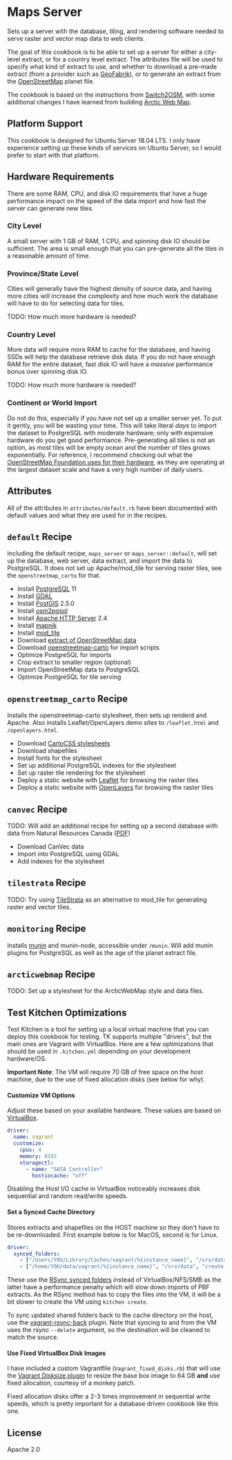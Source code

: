 # Maps Server

Sets up a server with the database, tiling, and rendering software needed to serve raster and vector map data to web clients.

The goal of this cookbook is to be able to set up a server for either a city-level extract, or for a country level extract. The attributes file will be used to specify what kind of extract to use, and whether to download a pre-made extract (from a provider such as [GeoFabrik][]), or to generate an extract from the [OpenStreetMap][] planet file.

The cookbook is based on the instructions from [Switch2OSM][], with some additional changes I have learned from building [Arctic Web Map][].

[Arctic Web Map]: https://webmap.arcticconnect.ca
[OpenStreetMap]: https://wiki.openstreetmap.org/wiki/Main_Page
[Switch2OSM]: https://switch2osm.org

## Platform Support

This cookbook is designed for Ubuntu Server 18.04 LTS. I only have experience setting up these kinds of services on Ubuntu Server, so I would prefer to start with that platform.

## Hardware Requirements

There are some RAM, CPU, and disk IO requirements that have a huge performance impact on the speed of the data import and how fast the server can generate new tiles.

### City Level

A small server with 1 GB of RAM, 1 CPU, and spinning disk IO should be sufficient. The area is small enough that you can pre-generate all the tiles in a reasonable amount of time.

### Province/State Level

Cities will generally have the highest density of source data, and having more cities will increase the complexity and how much work the database will have to do for selecting data for tiles.

TODO: How much more hardware is needed?

### Country Level

More data will require more RAM to cache for the database, and having SSDs will help the database retrieve disk data. If you do not have enough RAM for the entire dataset, fast disk IO will have a *massive* performance bonus over spinning disk IO.

TODO: How much more hardware is needed?

### Continent or World Import

Do not do this, especially if you have not set up a smaller server yet. To put it gently, you will be wasting your time. This will take literal *days* to import the dataset to PostgreSQL with moderate hardware; only with expensive hardware do you get good performance. Pre-generating all tiles is not an option, as most tiles will be empty ocean and the number of tiles grows exponentially. For reference, I recommend checking out what the [OpenStreetMap Foundation uses for their hardware][OSMF Servers], as they are operating at the largest dataset scale and have a very high number of daily users.

[OSMF Servers]: https://hardware.openstreetmap.org

## Attributes

All of the attributes in `attributes/default.rb` have been documented with default values and what they are used for in the recipes.

## `default` Recipe

Including the default recipe, `maps_server` or `maps_server::default`, will set up the database, web server, data extract, and import the data to PostgreSQL. It does not set up Apache/mod\_tile for serving raster tiles, see the `openstreetmap_carto` for that.

* Install [PostgreSQL][] 11
* Install [GDAL][]
* Install [PostGIS][] 2.5.0
* Install [osm2pgsql][]
* Install [Apache HTTP Server][] 2.4
* Install [mapnik][]
* Install [mod\_tile][modtile]
* Download [extract of OpenStreetMap data][GeoFabrik]
* Download [openstreetmap-carto][] for import scripts
* Optimize PostgreSQL for imports
* Crop extract to smaller region (optional)
* Import OpenStreetMap data to PostgreSQL
* Optimize PostgreSQL for tile serving

[Apache HTTP Server]: https://httpd.apache.org
[GDAL]: https://www.gdal.org
[GeoFabrik]: http://download.geofabrik.de
[mapnik]: https://mapnik.org
[modtile]: https://github.com/openstreetmap/mod_tile
[osm2pgsql]: https://github.com/openstreetmap/osm2pgsql
[PostGIS]: http://postgis.net
[PostgreSQL]: https://www.postgresql.org

## `openstreetmap_carto` Recipe

Installs the openstreetmap-carto stylesheet, then sets up renderd and Apache. Also installs Leaflet/OpenLayers demo sites to `/leaflet.html` and `/openlayers.html`.

* Download [CartoCSS stylesheets][openstreetmap-carto]
* Download shapefiles
* Install fonts for the stylesheet
* Set up additional PostgreSQL indexes for the stylesheet
* Set up raster tile rendering for the stylesheet
* Deploy a static website with [Leaflet][] for browsing the raster tiles
* Deploy a static website with [OpenLayers][] for browsing the raster tiles

[Leaflet]: https://leafletjs.com
[OpenLayers]: http://openlayers.org
[openstreetmap-carto]: https://github.com/gravitystorm/openstreetmap-carto

## `canvec` Recipe

TODO: Will add an additional recipe for setting up a second database with data from Natural Resources Canada ([PDF](https://www.nrcan.gc.ca/sites/www.nrcan.gc.ca/files/earthsciences/pdf/CanVec_en.pdf))

* Download CanVec data
* Import into PostgreSQL using GDAL
* Add indexes for the stylesheet

## `tilestrata` Recipe

TODO: Try using [TileStrata][] as an alternative to mod\_tile for generating raster and vector tiles.

[TileStrata]: https://github.com/naturalatlas/tilestrata

## `monitoring` Recipe

Installs [munin][] and munin-node, accessible under `/munin`. Will add munin plugins for PostgreSQL as well as the age of the planet extract file.

[Munin]: http://munin-monitoring.org

## `arcticwebmap` Recipe

TODO: Set up a stylesheet for the ArcticWebMap style and data files.

## Test Kitchen Optimizations

Test Kitchen is a tool for setting up a local virtual machine that you can deploy this cookbook for testing. TK supports multiple "drivers", but the main ones are Vagrant with VirtualBox. Here are a few optimizations that should be used in `.kitchen.yml` depending on your development hardware/OS.

**Important Note**: The VM will require 70 GB of free space on the host machine, due to the use of fixed allocation disks (see below for why).

#### Customize VM Options

Adjust these based on your available hardware. These values are based on [VirtualBox][VirtualBox Config].

```yaml
driver:
  name: vagrant
  customize:
    cpus: 4
    memory: 8192
    storagectl:
      - name: "SATA Controller"
        hostiocache: "off"
```

Disabling the Host I/O cache in VirtualBox noticeably increases disk sequential and random read/write speeds.

[VirtualBox Config]: https://www.vagrantup.com/docs/virtualbox/configuration.html

#### Set a Synced Cache Directory

Stores extracts and shapefiles on the HOST machine so they don't have to be re-downloaded. First example below is for MacOS, second is for Linux.

```yaml
driver:
  synced_folders:
    - ["/Users/YOU/Library/Caches/vagrant/%{instance_name}", "/srv/data", "create: true, type: :rsync"]
    - ["/home/YOU/data/vagrant/%{instance_name}", "/srv/data", "create: true, type: :rsync"]
```

These use the [RSync synced folders][RSync Synced Folders] instead of VirtualBox/NFS/SMB as the latter have a performance penalty which will slow down imports of PBF extracts. As the RSync method has to copy the files into the VM, it will be a bit slower to create the VM using `kitchen create`.

To sync updated shared folders back to the cache directory on the host, use the [vagrant-rsync-back][] plugin. Note that syncing to and from the VM uses the rsync `--delete` argument, so the destination will be cleaned to match the source.

[RSync Synced Folders]: https://www.vagrantup.com/docs/synced-folders/rsync.html
[vagrant-rsync-back]:https://github.com/smerrill/vagrant-rsync-back

#### Use Fixed VirtualBox Disk Images

I have included a custom Vagrantfile (`Vagrant_fixed_disks.rb`) that will use the [Vagrant Disksize plugin][] to resize the base box image to 64 GB **and** use fixed allocation, courtesy of a monkey patch.

Fixed allocation disks offer a 2-3 times improvement in sequential write speeds, which is pretty important for a database driven cookbook like this one.

[Vagrant Disksize plugin]: https://github.com/sprotheroe/vagrant-disksize

## License

Apache 2.0

